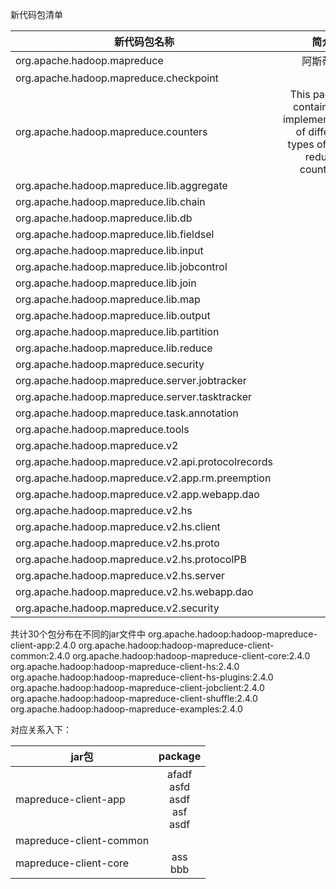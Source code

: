 
新代码包清单

| 新代码包名称 |简介|
| ------------- |:-------------:|
|org.apache.hadoop.mapreduce                             |阿斯蒂芬	 
|org.apache.hadoop.mapreduce.checkpoint                  | 
|org.apache.hadoop.mapreduce.counters                    |This package contains the implementations of different types of map-reduce counters.
|org.apache.hadoop.mapreduce.lib.aggregate                |	 
|org.apache.hadoop.mapreduce.lib.chain	             |
|org.apache.hadoop.mapreduce.lib.db	             |
|org.apache.hadoop.mapreduce.lib.fieldsel         |	 
|org.apache.hadoop.mapreduce.lib.input	                 |
|org.apache.hadoop.mapreduce.lib.jobcontrol         |	 
|org.apache.hadoop.mapreduce.lib.join	             |
|org.apache.hadoop.mapreduce.lib.map	             |
|org.apache.hadoop.mapreduce.lib.output             |	 
|org.apache.hadoop.mapreduce.lib.partition         |	 
|org.apache.hadoop.mapreduce.lib.reduce	    | 
|org.apache.hadoop.mapreduce.security	             |
|org.apache.hadoop.mapreduce.server.jobtracker	     |
|org.apache.hadoop.mapreduce.server.tasktracker     |	 
|org.apache.hadoop.mapreduce.task.annotation	     |
|org.apache.hadoop.mapreduce.tools	     |
|org.apache.hadoop.mapreduce.v2	     |
|org.apache.hadoop.mapreduce.v2.api.protocolrecords	 |
|org.apache.hadoop.mapreduce.v2.app.rm.preemption	 |
|org.apache.hadoop.mapreduce.v2.app.webapp.dao	 |
|org.apache.hadoop.mapreduce.v2.hs	         |
|org.apache.hadoop.mapreduce.v2.hs.client	 |
|org.apache.hadoop.mapreduce.v2.hs.proto	 |
|org.apache.hadoop.mapreduce.v2.hs.protocolPB	 |
|org.apache.hadoop.mapreduce.v2.hs.server	 |
|org.apache.hadoop.mapreduce.v2.hs.webapp.dao	 |
|org.apache.hadoop.mapreduce.v2.security 

共计30个包分布在不同的jar文件中
org.apache.hadoop:hadoop-mapreduce-client-app:2.4.0
org.apache.hadoop:hadoop-mapreduce-client-common:2.4.0
org.apache.hadoop:hadoop-mapreduce-client-core:2.4.0
org.apache.hadoop:hadoop-mapreduce-client-hs:2.4.0
org.apache.hadoop:hadoop-mapreduce-client-hs-plugins:2.4.0
org.apache.hadoop:hadoop-mapreduce-client-jobclient:2.4.0
org.apache.hadoop:hadoop-mapreduce-client-shuffle:2.4.0
org.apache.hadoop:hadoop-mapreduce-examples:2.4.0

对应关系入下：

| jar包 |package|
| ------------- |:-------------:|
|mapreduce-client-app   |afadf<br> asfd<br> asdf <br>asf <br>asdf  |
|mapreduce-client-common|
|mapreduce-client-core|ass<br>bbb|





